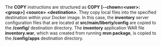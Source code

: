 The **COPY** instructions are structured as **COPY** **[--chown=\<user\>:\<group\>]** **\<source\>** **\<destination\>**. 
They copy local files into the specified destination within your Docker image.
In this case, the **inventory** server configuration files that are located at **src/main/liberty/config** are copied to the **/config/** destination directory.
The **inventory** application WAR file **inventory.war**, which was created from running **mvn package**, is copied to the **/config/apps** destination directory.